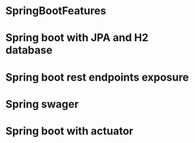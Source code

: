 # SpringBootFeatures

# Spring boot with JPA and H2 database
# Spring boot rest endpoints exposure

# Spring swager

# Spring boot with actuator

